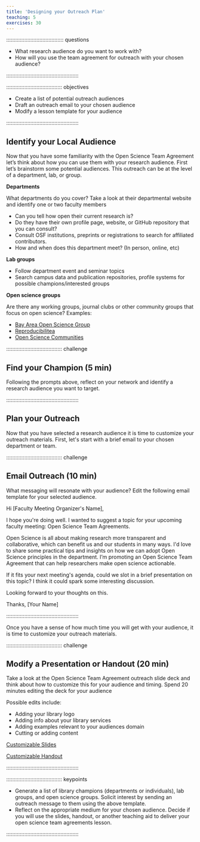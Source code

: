 ```yaml
---
title: 'Designing your Outreach Plan'
teaching: 5
exercises: 30
---
```


:::::::::::::::::::::::::::::::::::::: questions 

- What research audience do you want to work with?
- How will you use the team agreement for outreach with your chosen audience?

::::::::::::::::::::::::::::::::::::::::::::::::

::::::::::::::::::::::::::::::::::::: objectives

- Create a list of potential outreach audiences 
- Draft an outreach email to your chosen audience
- Modify a lesson template for your audience

::::::::::::::::::::::::::::::::::::::::::::::::

## Identify your Local Audience

Now that you have some familiarity with the Open Science Team Agreement let’s think about how you can use them with your research audience. First let’s brainstorm some potential audiences. This outreach can be at the level of a department, lab, or group.

**Departments**

What departments do you cover? 
Take a look at their departmental website and identify one or two faculty members 

- Can you tell how open their current research is?
- Do they have their own profile page, website, or GitHub repository that you can consult? 
- Consult OSF institutions, preprints or registrations to search for affiliated contributors.
- How and when does this department meet? (In person, online, etc)

**Lab groups** 

- Follow department event and seminar topics
- Search campus data and publication repositories, profile systems for possible champions/interested groups

**Open science groups**

Are there any working groups, journal clubs or other community groups that focus on open science?
Examples:

- [Bay Area Open Science Group](bayareaopensciencegroup.github.io/)
- [Reproducibilitea](https://reproducibilitea.org/)
- [Open Science Communities](https://openscience-utrecht.com/)

::::::::::::::::::::::::::::::::::::: challenge 

## Find your Champion (5 min)

Following the prompts above, reflect on your network and identify a research audience you want to target. 


::::::::::::::::::::::::::::::::::::::::::::::::

## Plan your Outreach

Now that you have selected a research audience it is time to customize your outreach materials. First, let's start with a brief email to your chosen department or team.

::::::::::::::::::::::::::::::::::::: challenge 

## Email Outreach (10 min)

What messaging will resonate with your audience? Edit the following email template for your selected audience.

Hi [Faculty Meeting Organizer's Name],

I hope you're doing well. I wanted to suggest a topic for your upcoming faculty meeting: Open Science Team Agreements.

Open Science is all about making research more transparent and collaborative, which can benefit us and our students in many ways. I'd love to share some practical tips and insights on how we can adopt Open Science principles in the department. I’m promoting an Open Science Team Agreement that can help researchers make open science actionable. 

If it fits your next meeting's agenda, could we slot in a brief presentation on this topic? I think it could spark some interesting discussion.

Looking forward to your thoughts on this.

Thanks,
[Your Name]

::::::::::::::::::::::::::::::::::::::::::::::::

Once you have a sense of how much time you will get with your audience, it is time to customize your outreach materials. 

::::::::::::::::::::::::::::::::::::: challenge 

## Modify a Presentation or Handout (20 min)

Take a look at the Open Science Team Agreement outreach slide deck and think about how to customize this for your audience and timing. Spend 20 minutes editing the deck for your audience

Possible edits include:

- Adding your library logo
- Adding info about your library services
- Adding examples relevant to your audiences domain
- Cutting or adding content

[Customizable Slides](https://github.com/ucla-imls-open-sci/TeamAgreements/blob/main/episodes/files/OpenScienceTeamAgreementOutreachSlides.pptx)

[Customizable Handout](https://www.canva.com/design/DAFvMOmWIjY/Q5wOskLSu_KVMbaeZaeqyg/view?utm_content=DAFvMOmWIjY&utm_campaign=designshare&utm_medium=link&utm_source=publishsharelink&mode=preview)



::::::::::::::::::::::::::::::::::::::::::::::::


::::::::::::::::::::::::::::::::::::: keypoints 

- Generate a list of library champions (departments or individuals), lab groups, and open science groups. Solicit interest by sending an outreach message to them using the above template.
- Reflect on the appropriate medium for your chosen audience. Decide if you will use the slides, handout, or another teaching aid to deliver your open science team agreements lesson.  

::::::::::::::::::::::::::::::::::::::::::::::::


